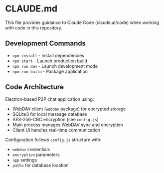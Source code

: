 # CLAUDE.md

This file provides guidance to Claude Code (claude.ai/code) when working with code in this repository.

## Development Commands
- `npm install` - Install dependencies
- `npm start` - Launch production build
- `npm run dev` - Launch development mode
- `npm run build` - Package application

## Code Architecture
Electron-based P2P chat application using:
- WebDAV client (`webdav` package) for encrypted storage
- SQLite3 for local message database
- AES-256-CBC encryption (see `config.js`)
- Main process manages WebDAV sync and encryption
- Client UI handles real-time communication

Configuration follows `config.js` structure with:
- `webdav` credentials
- `encryption` parameters
- `app` settings
- `paths` for database location